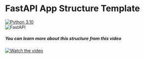 # FastAPI App Structure Template

[![Python 3.10](https://img.shields.io/badge/python-3.6+-green.svg)](https://www.python.org/downloads/release/python-360/)\
![FastAPI](https://img.shields.io/badge/FastAPI-005571?style=for-the-badge&logo=fastapi)

##### You can learn more about this structure from this video

[![Watch the video](https://img.youtube.com/vi/IpSRs6ZNA5k/0.jpg)](https://youtu.be/IpSRs6ZNA5k)
